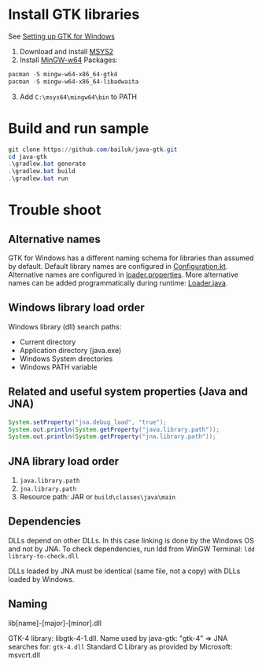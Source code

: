 # Install GTK libraries

See [Setting up GTK for Windows](https://www.gtk.org/docs/installations/windows)

1. Download and install [MSYS2](http://www.msys2.org/)
2. Install [MinGW-w64](https://www.mingw-w64.org/) Packages:
```PowerShell
pacman -S mingw-w64-x86_64-gtk4
pacman -S mingw-w64-x86_64-libadwaita
```
3. Add `C:\msys64\mingw64\bin` to PATH


# Build and run sample

```PowerShell
git clone https://github.com/bailuk/java-gtk.git
cd java-gtk
.\gradlew.bat generate
.\gradlew.bat build
.\gradlew.bat run
```

# Trouble shoot

## Alternative names

GTK for Windows has a different naming schema for libraries than assumed by default.
Default library names are configured in [Configuration.kt](../generator/src/main/kotlin/ch/bailu/gtk/Configuration.kt).
Alternative names are configured in [loader.properties](../java-gtk/src/main/resources/jna/loader.properties).
More alternative names can be added programmatically during runtime: [Loader.java](../java-gtk/src/main/java/ch/bailu/gtk/lib/jna/Loader.java).


## Windows library load order

Windows library (dll) search paths:
- Current directory
- Application directory (java.exe)
- Windows System directories
- Windows PATH variable


## Related and useful system properties (Java and JNA)

```Java
System.setProperty("jna.debug_load", "true");
System.out.println(System.getProperty("java.library.path"));
System.out.println(System.getProperty("jna.library.path"));
```

## JNA library load order

1. `java.library.path`
2. `jna.library.path`
3. Resource path: JAR or `build\classes\java\main`

## Dependencies

DLLs depend on other DLLs. In this case linking is done by the Windows OS and not by JNA.
To check dependencies, run ldd from WinGW Terminal: `ldd library-to-check.dll`

DLLs loaded by JNA must be identical (same file, not a copy) with DLLs loaded by Windows.


## Naming

lib[name]-[major]-[minor].dll

GTK-4 library: libgtk-4-1.dll. Name used by java-gtk: "gtk-4" => JNA searches for: `gtk-4.dll`
Standard C Library as provided by Microsoft: msvcrt.dll

